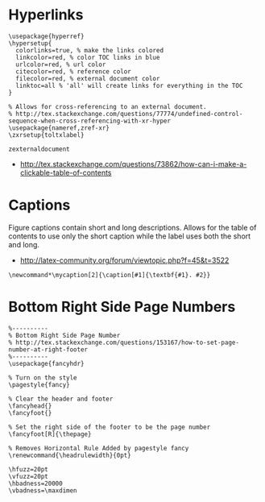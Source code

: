 # Hyperlinks 

~~~
\usepackage{hyperref}
\hypersetup{
  colorlinks=true, % make the links colored
  linkcolor=red, % color TOC links in blue
  urlcolor=red, % url color
  citecolor=red, % reference color
  filecolor=red, % external document color
  linktoc=all % 'all' will create links for everything in the TOC
}

% Allows for cross-referencing to an external document.
% http://tex.stackexchange.com/questions/77774/undefined-control-sequence-when-cross-referencing-with-xr-hyper
\usepackage{nameref,zref-xr}
\zxrsetup{toltxlabel}

zexternaldocument
~~~

* http://tex.stackexchange.com/questions/73862/how-can-i-make-a-clickable-table-of-contents

# Captions

Figure captions contain short and long descriptions. Allows for the table of contents to use only the short caption while the label uses both the short and long.

* http://latex-community.org/forum/viewtopic.php?f=45&t=3522

~~~
\newcommand*\mycaption[2]{\caption[#1]{\textbf{#1}. #2}}
~~~

# Bottom Right Side Page Numbers

~~~
%----------
% Bottom Right Side Page Number
% http://tex.stackexchange.com/questions/153167/how-to-set-page-number-at-right-footer
%----------
\usepackage{fancyhdr}

% Turn on the style
\pagestyle{fancy}

% Clear the header and footer
\fancyhead{}
\fancyfoot{}

% Set the right side of the footer to be the page number
\fancyfoot[R]{\thepage}

% Removes Horizontal Rule Added by pagestyle fancy
\renewcommand{\headrulewidth}{0pt}

\hfuzz=20pt
\vfuzz=20pt
\hbadness=20000
\vbadness=\maxdimen
~~~
